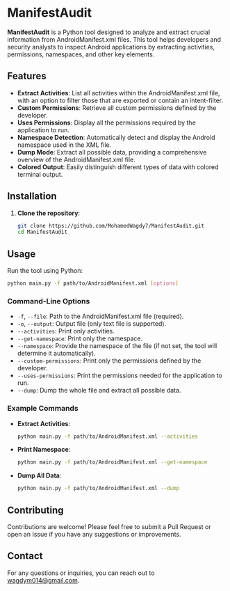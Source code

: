 # ManifestAudit

**ManifestAudit** is a Python tool designed to analyze and extract crucial information from AndroidManifest.xml files. This tool helps developers and security analysts to inspect Android applications by extracting activities, permissions, namespaces, and other key elements.

## Features

- **Extract Activities**: List all activities within the AndroidManifest.xml file, with an option to filter those that are exported or contain an intent-filter.
- **Custom Permissions**: Retrieve all custom permissions defined by the developer.
- **Uses Permissions**: Display all the permissions required by the application to run.
- **Namespace Detection**: Automatically detect and display the Android namespace used in the XML file.
- **Dump Mode**: Extract all possible data, providing a comprehensive overview of the AndroidManifest.xml file.
- **Colored Output**: Easily distinguish different types of data with colored terminal output.

## Installation

1. **Clone the repository**:

   ```bash
   git clone https://github.com/MohamedWagdy7/ManifestAudit.git
   cd ManifestAudit
   ```

## Usage

Run the tool using Python:

```bash
python main.py -f path/to/AndroidManifest.xml [options]
```

### Command-Line Options

- `-f`, `--file`: Path to the AndroidManifest.xml file (required).
- `-o`, `--output`: Output file (only text file is supported).
- `--activities`: Print only activities.
- `--get-namespace`: Print only the namespace.
- `--namespace`: Provide the namespace of the file (if not set, the tool will determine it automatically).
- `--custom-permissions`: Print only the permissions defined by the developer.
- `--uses-permissions`: Print the permissions needed for the application to run.
- `--dump`: Dump the whole file and extract all possible data.

### Example Commands

- **Extract Activities**:

  ```bash
  python main.py -f path/to/AndroidManifest.xml --activities
  ```

- **Print Namespace**:

  ```bash
  python main.py -f path/to/AndroidManifest.xml --get-namespace
  ```

- **Dump All Data**:
  ```bash
  python main.py -f path/to/AndroidManifest.xml --dump
  ```

## Contributing

Contributions are welcome! Please feel free to submit a Pull Request or open an Issue if you have any suggestions or improvements.

## Contact

For any questions or inquiries, you can reach out to [wagdym014@gmail.com](mailto:wagdym014@gmail.com).
